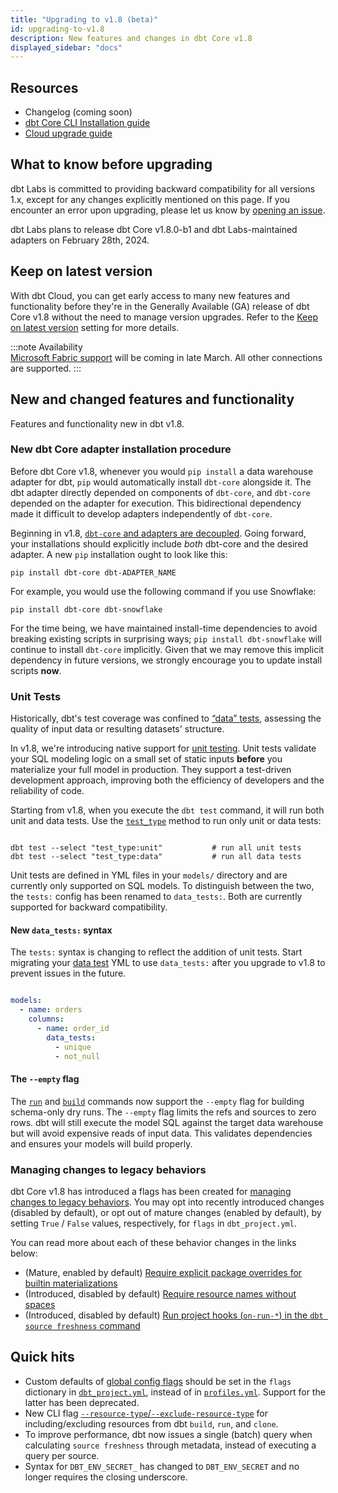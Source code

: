 ```yaml
---
title: "Upgrading to v1.8 (beta)"
id: upgrading-to-v1.8
description: New features and changes in dbt Core v1.8
displayed_sidebar: "docs"
---
```


## Resources

- Changelog (coming soon)
- [dbt Core CLI Installation guide](/docs/core/installation-overview)
- [Cloud upgrade guide](/docs/dbt-versions/upgrade-dbt-version-in-cloud)

## What to know before upgrading

dbt Labs is committed to providing backward compatibility for all versions 1.x, except for any changes explicitly mentioned on this page. If you encounter an error upon upgrading, please let us know by [opening an issue](https://github.com/dbt-labs/dbt-core/issues/new).

dbt Labs plans to release dbt Core v1.8.0-b1 and dbt Labs-maintained adapters on February 28th, 2024.

## Keep on latest version <Lifecycle status='public preview' />

With dbt Cloud, you can get early access to many new features and functionality before they're in the Generally Available (GA) release of dbt Core v1.8 without the need to manage version upgrades. Refer to the [Keep on latest version](/docs/dbt-versions/upgrade-dbt-version-in-cloud) setting for more details.

:::note Availability  
[Microsoft Fabric support](/docs/cloud/connect-data-platform/connect-microsoft-fabric) will be coming in late March. All other connections are supported.
:::

## New and changed features and functionality

Features and functionality new in dbt v1.8.

### New dbt Core adapter installation procedure

Before dbt Core v1.8, whenever you would `pip install` a data warehouse adapter for dbt, `pip` would automatically install `dbt-core` alongside it. The dbt adapter directly depended on components of `dbt-core`, and `dbt-core` depended on the adapter for execution. This bidirectional dependency made it difficult to develop adapters independently of `dbt-core`.

Beginning in v1.8, [`dbt-core` and adapters are decoupled](https://github.com/dbt-labs/dbt-adapters/discussions/87). Going forward, your installations should explicitly include _both_ dbt-core and the desired adapter. A new `pip` installation ought to look like this:

```shell
pip install dbt-core dbt-ADAPTER_NAME
```

For example, you would use the following command if you use Snowflake:
```shell
pip install dbt-core dbt-snowflake
```

For the time being, we have maintained install-time dependencies to avoid breaking existing scripts in surprising ways; `pip install dbt-snowflake` will continue to install `dbt-core` implicitly. Given that we may remove this implicit dependency in future versions, we strongly encourage you to update install scripts **now**.

### Unit Tests

Historically, dbt's test coverage was confined to [“data” tests](/docs/build/data-tests), assessing the quality of input data or resulting datasets' structure.

In v1.8, we're introducing native support for [unit testing](/docs/build/unit-tests). Unit tests validate your SQL modeling logic on a small set of static inputs __before__ you materialize your full model in production. They support a test-driven development approach, improving both the efficiency of developers and the reliability of code.

Starting from v1.8, when you execute the `dbt test` command, it will run both unit and data tests. Use the [`test_type`](/reference/node-selection/methods#the-test_type-method) method to run only unit or data tests:

```shell

dbt test --select "test_type:unit"           # run all unit tests
dbt test --select "test_type:data"           # run all data tests

```

Unit tests are defined in YML files in your `models/` directory and are currently only supported on SQL models. To distinguish between the two, the `tests:` config has been renamed to `data_tests:`. Both are currently supported for backward compatibility.

#### New `data_tests:` syntax

The `tests:` syntax is changing to reflect the addition of unit tests. Start migrating your [data test](/docs/build/data-tests#new-data_tests-syntax) YML to use `data_tests:` after you upgrade to v1.8 to prevent issues in the future.

```yml

models:
  - name: orders
    columns:
      - name: order_id
        data_tests:
          - unique
          - not_null


```

#### The `--empty` flag

The [`run`](/reference/commands/run#the-`--empty`-flag) and [`build`](/reference/commands/build#the---empty-flag) commands now support the `--empty` flag for building schema-only dry runs. The `--empty` flag limits the refs and sources to zero rows. dbt will still execute the model SQL against the target data warehouse but will avoid expensive reads of input data. This validates dependencies and ensures your models will build properly.

### Managing changes to legacy behaviors

dbt Core v1.8 has introduced a flags has been created for [managing changes to legacy behaviors](/reference/global-configs/legacy-behaviors). You may opt into recently introduced changes (disabled by default), or opt out of mature changes (enabled by default), by setting `True` / `False` values, respectively, for `flags` in `dbt_project.yml`.

You can read more about each of these behavior changes in the links below:

- (Mature, enabled by default) [Require explicit package overrides for builtin materializations](/reference/global-configs/legacy-behaviors#require_explicit_package_overrides_for_builtin_materializations)
- (Introduced, disabled by default) [Require resource names without spaces](https://docs.getdbt.com/reference/global-configs/legacy-behaviors#require_resource_names_without_spaces)
- (Introduced, disabled by default) [Run project hooks (`on-run-*`) in the `dbt source freshness` command](/reference/global-configs/legacy-behaviors#source_freshness_run_project_hooks)

## Quick hits

- Custom defaults of [global config flags](/reference/global-configs/about-global-configs) should be set in the `flags` dictionary in [`dbt_project.yml`](/reference/dbt_project.yml), instead of in [`profiles.yml`](/docs/core/connect-data-platform/profiles.yml). Support for the latter has been deprecated.
- New CLI flag [`--resource-type`/`--exclude-resource-type`](/reference/global-configs/resource-type) for including/excluding resources from dbt `build`, `run`, and `clone`. 
- To improve performance, dbt now issues a single (batch) query when calculating `source freshness` through metadata, instead of executing a query per source.
- Syntax for `DBT_ENV_SECRET_` has changed to `DBT_ENV_SECRET` and no longer requires the closing underscore.

